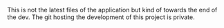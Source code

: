 This is not the latest files of the application but kind of towards the end 
of the dev. The git hosting the development of this project is private.